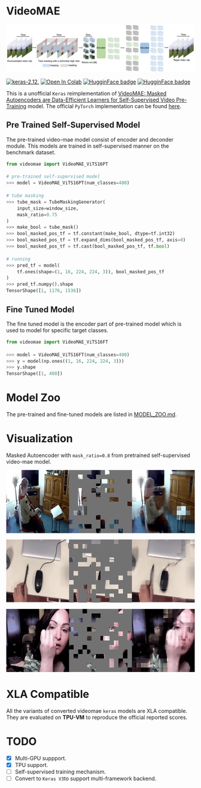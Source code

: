 # VideoMAE

![videomae](./assets/videomae.jpg)


[![keras-2.12.](https://img.shields.io/badge/keras-2.12-darkred)]([?](https://img.shields.io/badge/keras-2.12-darkred)) [![Open In Colab](https://colab.research.google.com/assets/colab-badge.svg)](?) [![HugginFace badge](https://img.shields.io/badge/🤗%20Hugging%20Face-Spaces-yellow.svg)](https://huggingface.co/innat/videomae) [![HugginFace badge](https://img.shields.io/badge/🤗%20Hugging%20Face-Hub-yellow.svg)](?)

This is a unofficial `Keras` reimplementation of [VideoMAE: Masked Autoencoders are Data-Efficient Learners for Self-Supervised Video Pre-Training](https://arxiv.org/abs/2203.12602) model. The official `PyTorch` implementation can be found [here](https://github.com/MCG-NJU/VideoMAE).


## Pre Trained Self-Supervised Model

The pre-trained video-mae model consist of encoder and deconder module. This models are trained in self-supervised manner on the benchmark dataset.

```python
from videomae import VideoMAE_ViTS16PT

# pre-trained self-supervised model
>>> model = VideoMAE_ViTS16PT(num_classes=400)

# tube masking
>>> tube_mask = TubeMaskingGenerator(
    input_size=window_size, 
    mask_ratio=0.75
)
>>> make_bool = tube_mask()
>>> bool_masked_pos_tf = tf.constant(make_bool, dtype=tf.int32)
>>> bool_masked_pos_tf = tf.expand_dims(bool_masked_pos_tf, axis=0)
>>> bool_masked_pos_tf = tf.cast(bool_masked_pos_tf, tf.bool)

# running
>>> pred_tf = model(
    tf.ones(shape=(1, 16, 224, 224, 3)), bool_masked_pos_tf
)
>>> pred_tf.numpy().shape
TensorShape([1, 1176, 1536])
```

## Fine Tuned Model

The fine tuned model is the encoder part of pre-trained model which is used to model for specific target classes.

```python
from videomae import VideoMAE_ViTS16FT

>>> model = VideoMAE_ViTS16FT(num_classes=400)
>>> y = model(np.ones((1, 16, 224, 224, 3)))
>>> y.shape
TensorShape([1, 400])
```


# Model Zoo

The pre-trained and fine-tuned models are listed in [MODEL_ZOO.md](MODEL_ZOO.md).


# Visualization 

Masked Autoencoder with `mask_ratio=0.8` from pretrained self-supervised video-mae model.

![](./assets/k400.gif)

![](./assets/ssv2.gif)

![](./assets/ucf101.gif)

# XLA Compatible

All the variants of converted videomae `keras` models are XLA compatible. They are evaluated on **TPU-VM** to reproduce the official reported scores.

# TODO

- [x] Multi-GPU suppport.
- [x] TPU support.
- [ ] Self-supervised training mechanism.
- [ ] Convert to `Keras V3`to support multi-framework backend.
